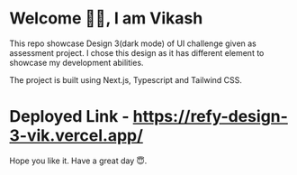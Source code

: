 <!-- @format -->

# Welcome 👋🏻, I am Vikash

This repo showcase Design 3(dark mode) of UI challenge given as assessment project. I chose this design as it has different element to showcase my development abilities.

The project is built using Next.js, Typescript and Tailwind CSS.

# Deployed Link - https://refy-design-3-vik.vercel.app/

Hope you like it. Have a great day 😇.
